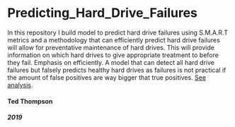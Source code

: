 # Predicting_Hard_Drive_Failures

In this repository I build model to predict hard drive failures using S.M.A.R.T metrics and a methodology that can efficiently predict hard drive failures will allow for preventative maintenance of hard drives. This will provide information on which hard drives to give appropriate treatment to before they fail. Emphasis on efficiently. A model that can detect all hard drive failures but falsely predicts healthy hard drives as failures is not practical if the amount of false positives are way bigger that true positives. [See analysis](https://github.com/TeddTech/Predicting_Hard_Drive_Failures/blob/master/Data_Science_Case_Study_-_Hard_Drives.ipynb).


#### Ted Thompson

##### 2019
